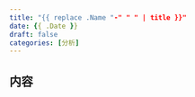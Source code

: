 ```yaml
---
title: "{{ replace .Name "-" " " | title }}"
date: {{ .Date }}
draft: false
categories: [分析]
---
```

## 内容